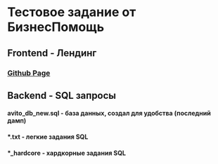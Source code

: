 # Тестовое задание от БизнесПомощь

## Frontend - Лендинг

### [Github Page](https://1jigsaw.github.io/landing_SQL_queries/frontend/index.html)

## Backend - SQL запросы

#### avito_db_new.sql - база данных, создал для удобства (последний дамп)

#### *.txt - легкие задания SQL

#### *_hardcore - хардкорные задания SQL
